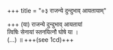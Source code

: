 +++
title = "०३ राजन्ये दुन्दुभाव् आयतायाम्"

+++
(या) राजन्ये दुन्दुभाव् आयतायां  
त्विषिः सेनायां स्तनयित्नौ घोषे या ।  
(…) ॥ +++(see 1cd)+++